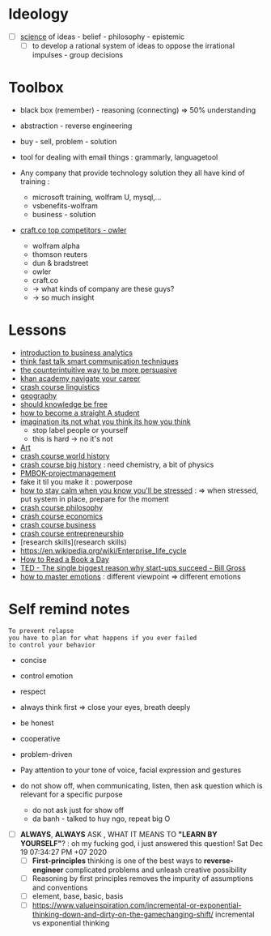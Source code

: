 # Ideology

-   [ ] [science](science) of ideas - belief - philosophy - epistemic
    -   [ ] to develop a rational system of ideas to oppose the irrational impulses - group decisions

# Toolbox

-   black box (remember) - reasoning (connecting) => 50% understanding
-   abstraction - reverse engineering
-   buy - sell, problem - solution
-   tool for dealing with email things : grammarly, languagetool
-   Any company that provide technology solution they all have kind of training :

    -   microsoft training, wolfram U, mysql,...
    -   vsbenefits-wolfram
    -   business - solution

-   [craft.co top competitors - owler](https://www.owler.com/company/craft)
    -   wolfram alpha
    -   thomson reuters
    -   dun & bradstreet
    -   owler
    -   craft.co
    -   -> what kinds of company are these guys?
    -   -> so much insight

# Lessons

-   [introduction to business analytics](introduction-to-business-analytics)
-   [think fast talk smart communication techniques](think-fast-talk-smart-communication-techniques)
-   [the counterintuitive way to be more persuasive](the-counterintuitive-way-to-be-more-persuasive)
-   [khan academy navigate your career](khan-academy-navigate-your-career)
-   [crash course linguistics](crash-course-linguistics)
-   [geography](geography)
-   [should knowledge be free](should-knowledge-be-free)
-   [how to become a straight A student](how-to-become-a-straight-A-student)
-   [imagination its not what you think its how you think](imagination-its-not-what-you-think-its-how-you-think)
    -   stop label people or yourself
    -   this is hard -> no it's not
-   [Art](Art)
-   [crash course world history](crash-course-world-history)
-   [crash course big history](crash-course-big-history) : need chemistry, a bit of physics
-   [PMBOK-projectmanagement](PM-simplified-PMIframework-fundamentals)
-   fake it til you make it : powerpose
-   [how to stay calm when you know you'll be stressed](https://www.youtube.com/watch?v=8jPQjjsBbIc) : => when stressed, put system in place, prepare for the moment
-   [crash course philosophy](crash-course-philosophy)
-   [crash course economics](crash-course-economics)
-   [crash course business](crash-course-business)
-   [crash course entrepreneurship](crash-course-entrepreneurship)
-   [research skills](research skills)
-   https://en.wikipedia.org/wiki/Enterprise_life_cycle
-   [How to Read a Book a Day](How-to-Read-a-Book-a-Day)
-   [TED - The single biggest reason why start-ups succeed - Bill Gross](reason-startup-succeed-bill-gross)
-   [how to master emotions](https://www.youtube.com/watch?v=QGQQ7pJQqHk) : different viewpoint => different emotions

# Self remind notes

```important
To prevent relapse
you have to plan for what happens if you ever failed
to control your behavior
```

-   concise
-   control emotion
-   respect
-   always think first => close your eyes, breath deeply
-   be honest
-   cooperative
-   problem-driven
-   Pay attention to your tone of voice, facial expression and gestures
-   do not show off, when communicating, listen, then ask question which is relevant for a specific purpose

    -   do not ask just for show off
    -   da banh - talked to huy ngo, repeat big O

-   [ ] **ALWAYS**, **ALWAYS** ASK , WHAT IT MEANS TO **"LEARN BY YOURSELF"**? : oh my fucking god, i just answered this question! Sat Dec 19 07:34:27 PM +07 2020
    -   [ ] **First-principles** thinking is one of the best ways to **reverse-engineer** complicated problems and unleash creative possibility
    -   [ ] Reasoning by first principles removes the impurity of assumptions and conventions
    -   [ ] element, base, basic, basis
    -   [ ] https://www.valueinspiration.com/incremental-or-exponential-thinking-down-and-dirty-on-the-gamechanging-shift/ incremental vs exponential thinking
